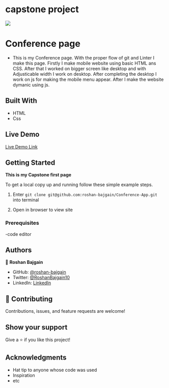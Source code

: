 # capstone project
![](https://img.shields.io/badge/Microverse-blueviolet)

# Conference page
  - This is my Conference page. With the proper flow of git and Linter I make this page.
  Firstly I make mobile website using basic HTML ans CSS. After that I worked on bigger screen like desktop and with 
  Adjusticable width I work on desktop. After completing the desktop I work on js for making the mobile menu  appear.
  After I make the website dymanic using js.
  
## Built With

- HTML
- Css

## Live Demo

[Live Demo Link](https://roshan-bajgain.github.io/Conference-App/)


## Getting Started

**This is my Capstone first page**


To get a local copy up and running follow these simple example steps.
1) Enter `git clone git@github.com:roshan-bajgain/Conference-App.git` into terminal

2) Open in browser to view site


### Prerequisites
-code editor


## Authors

👤 **Roshan Bajgain**

- GitHub: [@roshan-bajgain](https://github.com/roshan-bajgain)
- Twitter: [@RoshanBajgain10](https://twitter.com/RoshanBajgain10)
- LinkedIn: [LinkedIn](https://www.linkedin.com/in/roshan-bazgain/)


## 🤝 Contributing

Contributions, issues, and feature requests are welcome!

## Show your support

Give a ⭐️ if you like this project!

## Acknowledgments

- Hat tip to anyone whose code was used
- Inspiration
- etc
